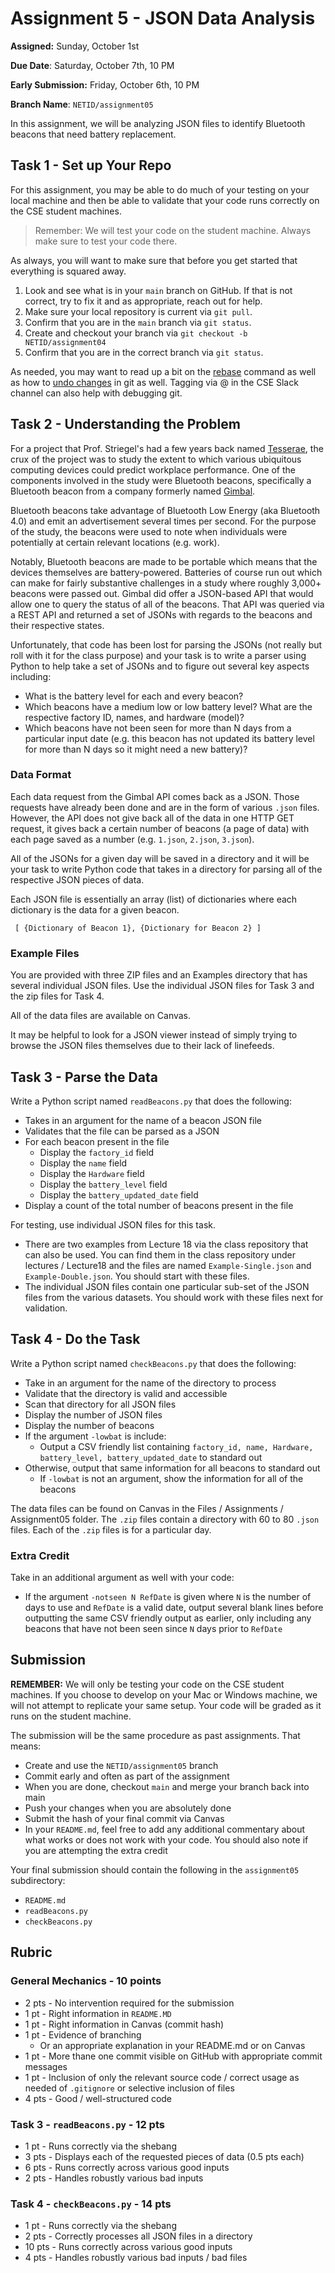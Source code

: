 # Assignment 5 - JSON Data Analysis

**Assigned:** Sunday, October 1st

**Due Date**: Saturday, October 7th, 10 PM

**Early Submission:** Friday, October 6th, 10 PM

**Branch Name**: `NETID/assignment05`

In this assignment, we will be analyzing JSON files to identify Bluetooth beacons that need battery replacement.

## Task 1 - Set up Your Repo

For this assignment, you may be able to do much of your testing on your local machine and then be able to validate that your code runs correctly on the CSE student machines.   

> Remember: We will test your code on the student machine.  Always make sure to test your code there.  

As always, you will want to make sure that before you get started that everything is squared away.  

1. Look and see what is in your `main` branch on GitHub.  If that is not correct, try to fix it and as appropriate, reach out for help.  
2. Make sure your local repository is current via `git pull`.  
3. Confirm that you are in the `main` branch via `git status`.
4. Create and checkout your branch via `git checkout -b NETID/assignment04`
5. Confirm that you are in the correct branch via `git status`.

As needed, you may want to read up a bit on the [rebase](https://www.atlassian.com/git/tutorials/rewriting-history/git-rebase) command as well as how to [undo changes](https://www.atlassian.com/git/tutorials/undoing-changes) in git as well. Tagging via @ in the CSE Slack channel can also help with debugging git.    

## Task 2 - Understanding the Problem

For a project that Prof. Striegel's had a few years back named [Tesserae](https://tesserae.nd.edu), the crux of the project was to study the extent to which various ubiquitous computing devices could predict workplace performance. One of the components involved in the study were Bluetooth beacons, specifically a Bluetooth beacon from a company formerly named [Gimbal](https://infillion.com/commerce/beacons/).  

Bluetooth beacons take advantage of Bluetooth Low Energy (aka Bluetooth 4.0) and emit an advertisement several times per second.  For the purpose of the study, the beacons were used to note when individuals were potentially at certain relevant locations (e.g. work).  

Notably, Bluetooth beacons are made to be portable which means that the devices themselves are battery-powered.  Batteries of course run out which can make for fairly substantive challenges in a study where roughly 3,000+ beacons were passed out.  Gimbal did offer a JSON-based API that would allow one to query the status of all of the beacons.  That API was queried via a REST API and returned a set of JSONs with regards to the beacons and their respective states.

Unfortunately, that code has been lost for parsing the JSONs (not really but roll with it for the class purpose) and your task is to write a parser using Python to help take a set of JSONs and to figure out several key aspects including:

* What is the battery level for each and every beacon?
* Which beacons have a medium low or low battery level?  What are the respective factory ID, names, and hardware (model)?
* Which beacons have not been seen for more than N days from a particular input date (e.g. this beacon has not updated its battery level for more than N days so it might need a new battery)?

### Data Format

Each data request from the Gimbal API comes back as a JSON.  Those requests have already been done and are in the form of various `.json` files.  However, the API does not give back all of the data in one HTTP GET request, it gives back a certain number of beacons (a page of data) with each page saved as a number (e.g. `1.json`, `2.json`, `3.json`).  

All of the JSONs for a given day will be saved in a directory and it will be your task to write Python code that takes in a directory for parsing all of the respective JSON pieces of data.  

Each JSON file is essentially an array (list) of dictionaries where each dictionary is the data for a given beacon.  

` [ {Dictionary of Beacon 1}, {Dictionary for Beacon 2} ]`

### Example Files

You are provided with three ZIP files and an Examples directory that has several individual JSON files.  Use the individual JSON files for Task 3 and the zip files for Task 4.

All of the data files are available on Canvas.  

It may be helpful to look for a JSON viewer instead of simply trying to browse the JSON files themselves due to their lack of linefeeds.  

## Task 3 - Parse the Data

Write a Python script named `readBeacons.py` that does the following:

* Takes in an argument for the name of a beacon JSON file
* Validates that the file can be parsed as a JSON
* For each beacon present in the file
   * Display the `factory_id` field
   * Display the `name` field
   * Display the `Hardware` field
   * Display the `battery_level` field
   * Display the `battery_updated_date` field
* Display a count of the total number of beacons present in the file   

For testing, use individual JSON files for this task.

* There are two examples from Lecture 18 via the class repository that can also be used. You can find them in the class repository under lectures / Lecture18 and the files are named `Example-Single.json` and `Example-Double.json`.  You should start with these files.       
* The individual JSON files contain one particular sub-set of the JSON files from the various datasets.  You should work with these files next for validation.
 
## Task 4 - Do the Task

Write a Python script named `checkBeacons.py` that does the following:

* Take in an argument for the name of the directory to process
* Validate that the directory is valid and accessible
* Scan that directory for all JSON files
* Display the number of JSON files
* Display the number of beacons
* If the argument `-lowbat` is include:
  * Output a CSV friendly list containing `factory_id, name, Hardware, battery_level, battery_updated_date` to standard out
* Otherwise, output that same information for all beacons to standard out
   * If `-lowbat` is not an argument, show the information for all of the beacons 

The data files can be found on Canvas in the Files / Assignments / Assignment05 folder.  The `.zip` files contain a directory with 60 to 80 `.json` files.  Each of the `.zip` files is for a particular day.

### Extra Credit

Take in an additional argument as well with your code:

* If the argument `-notseen N RefDate` is given where `N` is the number of days to use and `RefDate` is a valid date, output several blank lines before outputting the same CSV friendly output as earlier, only including any beacons that have not been seen since `N` days prior to `RefDate`

## Submission

**REMEMBER:** We will only be testing your code on the CSE student machines.  If you choose to develop on your Mac or Windows machine, we will not attempt to replicate your same setup.  Your code will be graded as it runs on the student machine.  

The submission will be the same procedure as past assignments.  That means:

* Create and use the `NETID/assignment05` branch
* Commit early and often as part of the assignment
* When you are done, checkout `main` and merge your branch back into main
* Push your changes when you are absolutely done
* Submit the hash of your final commit via Canvas
* In your `README.md`, feel free to add any additional commentary about what works or does not work with your code. You should also note if you are attempting the extra credit

Your final submission should contain the following in the `assignment05` subdirectory:

* `README.md`
* `readBeacons.py`
* `checkBeacons.py`

## Rubric  

### General Mechanics - 10 points

* 2 pts - No intervention required for the submission
* 1 pt - Right information in `README.MD`
* 1 pt - Right information in Canvas (commit hash)
* 1 pt - Evidence of branching
   * Or an appropriate explanation in your README.md or on Canvas 
* 1 pt - More thane one commit visible on GitHub with appropriate commit messages
* 1 pt - Inclusion of only the relevant source code / correct usage as needed of `.gitignore` or selective inclusion of files
* 4 pts - Good / well-structured code

### Task 3 - `readBeacons.py` - 12 pts

* 1 pt - Runs correctly via the shebang
* 3 pts - Displays each of the requested pieces of data (0.5 pts each)
* 6 pts - Runs correctly across various good inputs
* 2 pts - Handles robustly various bad inputs

### Task 4 - `checkBeacons.py` - 14 pts

* 1 pt - Runs correctly via the shebang
* 2 pts - Correctly processes all JSON files in a directory
* 10 pts - Runs correctly across various good inputs
* 4 pts - Handles robustly various bad inputs / bad files
 